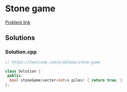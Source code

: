 # Stone game

[Problem link](https://leetcode.com/problems/stone-game)

## Solutions


### Solution.cpp
```cpp
// https://leetcode.com/problems/stone-game

class Solution {
 public:
  bool stoneGame(vector<int>& piles) { return true; }
};
```